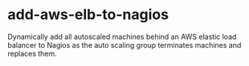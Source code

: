 # add-aws-elb-to-nagios
Dynamically add all autoscaled machines behind an AWS elastic load balancer to Nagios as the auto scaling group terminates machines and replaces them. 
